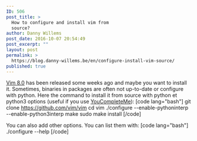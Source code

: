 ```yaml
---
ID: 506
post_title: >
  How to configure and install vim from
  source?
author: Danny Willems
post_date: 2016-10-07 20:54:49
post_excerpt: ""
layout: post
permalink: >
  https://blog.danny-willems.be/en/configure-install-vim-source/
published: true
---
```

<a href="https://github.com/vim/vim/blob/master/runtime/doc/version8.txt">Vim 8.0</a> has been released some weeks ago and maybe you want to install it. Sometimes, binaries in packages are often not up-to-date or configure with python. Here the command to install it from source with python et python3 options (useful if you use <a href="https://github.com/Valloric/YouCompleteMe">YouCompleteMe</a>):
[code lang="bash"]
git clone https://github.com/vim/vim
cd vim
./configure --enable-pythoninterp --enable-python3interp
make
sudo make install
[/code]

You can also add other options. You can list them with:
[code lang="bash"]
./configure --help
[/code]